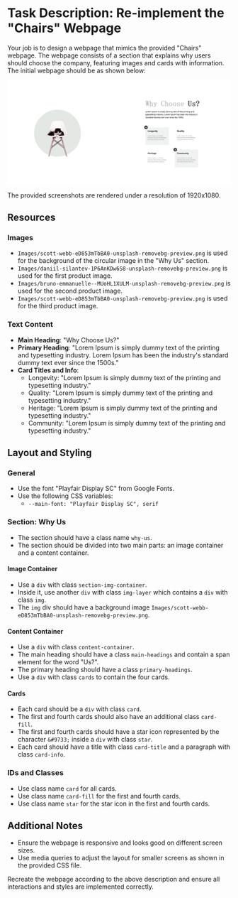
# Task Description: Re-implement the "Chairs" Webpage

Your job is to design a webpage that mimics the provided "Chairs" webpage. The webpage consists of a section that explains why users should choose the company, featuring images and cards with information. The initial webpage should be as shown below:

![initial webpage](./_images/origin.png)

The provided screenshots are rendered under a resolution of 1920x1080.

## Resources

### Images
- `Images/scott-webb-eD853mTbBA0-unsplash-removebg-preview.png` is used for the background of the circular image in the "Why Us" section.
- `Images/daniil-silantev-1P6AnKDw6S8-unsplash-removebg-preview.png` is used for the first product image.
- `Images/bruno-emmanuelle--MUoHL1XULM-unsplash-removebg-preview.png` is used for the second product image.
- `Images/scott-webb-eD853mTbBA0-unsplash-removebg-preview.png` is used for the third product image.

### Text Content
- **Main Heading**: "Why Choose Us?"
- **Primary Heading**: "Lorem Ipsum is simply dummy text of the printing and typesetting industry. Lorem Ipsum has been the industry's standard dummy text ever since the 1500s."
- **Card Titles and Info**:
  - Longevity: "Lorem Ipsum is simply dummy text of the printing and typesetting industry."
  - Quality: "Lorem Ipsum is simply dummy text of the printing and typesetting industry."
  - Heritage: "Lorem Ipsum is simply dummy text of the printing and typesetting industry."
  - Community: "Lorem Ipsum is simply dummy text of the printing and typesetting industry."

## Layout and Styling

### General
- Use the font "Playfair Display SC" from Google Fonts.
- Use the following CSS variables:
  - `--main-font: "Playfair Display SC", serif`

### Section: Why Us
- The section should have a class name `why-us`.
- The section should be divided into two main parts: an image container and a content container.

#### Image Container
- Use a `div` with class `section-img-container`.
- Inside it, use another `div` with class `img-layer` which contains a `div` with class `img`.
- The `img` div should have a background image `Images/scott-webb-eD853mTbBA0-unsplash-removebg-preview.png`.

#### Content Container
- Use a `div` with class `content-container`.
- The main heading should have a class `main-headings` and contain a span element for the word "Us?".
- The primary heading should have a class `primary-headings`.
- Use a `div` with class `cards` to contain the four cards.

#### Cards
- Each card should be a `div` with class `card`.
- The first and fourth cards should also have an additional class `card-fill`.
- The first and fourth cards should have a star icon represented by the character `&#9733;` inside a `div` with class `star`.
- Each card should have a title with class `card-title` and a paragraph with class `card-info`.

### IDs and Classes
- Use class name `card` for all cards.
- Use class name `card-fill` for the first and fourth cards.
- Use class name `star` for the star icon in the first and fourth cards.

## Additional Notes
- Ensure the webpage is responsive and looks good on different screen sizes.
- Use media queries to adjust the layout for smaller screens as shown in the provided CSS file.

Recreate the webpage according to the above description and ensure all interactions and styles are implemented correctly.
